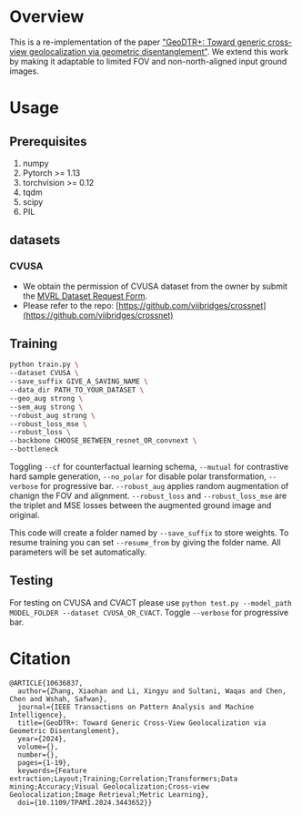 # Overview

This is a re-implementation of the paper ["GeoDTR+: Toward generic cross-view geolocalization via geometric disentanglement"](https://arxiv.org/abs/2308.09624). We extend this work by making it adaptable to limited FOV and non-north-aligned input ground images. 

# Usage

## Prerequisites
1. numpy
2. Pytorch >= 1.13
3. torchvision >= 0.12
4. tqdm
5. scipy
6. PIL

## datasets

### CVUSA

- We obtain the permission of CVUSA dataset from the owner by submit the [MVRL Dataset Request Form](https://mvrl.cse.wustl.edu/datasets/cvusa/).
- Please refer to the repo: [https://github.com/viibridges/crossnet](https://github.com/viibridges/crossnet)

## Training

```bash
python train.py \
--dataset CVUSA \
--save_suffix GIVE_A_SAVING_NAME \
--data_dir PATH_TO_YOUR_DATASET \
--geo_aug strong \
--sem_aug strong \
--robust_aug strong \
--robust_loss_mse \
--robust_loss \
--backbone CHOOSE_BETWEEN_resnet_OR_convnext \
--bottleneck
```

Toggling `--cf` for counterfactual learning schema, `--mutual` for contrastive hard sample generation, `--no_polar` for disable polar transformation, `--verbose` for progressive bar.
`--robust_aug` applies random augmentation of chanign the FOV and alignment. `--robust_loss` and `--robust_loss_mse` are the triplet and MSE losses between the augmented ground image and original. 

This code will create a folder named by `--save_suffix` to store weights. To resume training you can set `--resume_from` by giving the folder name. All parameters will be set automatically.

## Testing

For testing on CVUSA and CVACT please use `python test.py --model_path MODEL_FOLDER --dataset CVUSA_OR_CVACT`. Toggle `--verbose` for progressive bar.

# Citation

```
@ARTICLE{10636837,
  author={Zhang, Xiaohan and Li, Xingyu and Sultani, Waqas and Chen, Chen and Wshah, Safwan},
  journal={IEEE Transactions on Pattern Analysis and Machine Intelligence}, 
  title={GeoDTR+: Toward Generic Cross-View Geolocalization via Geometric Disentanglement}, 
  year={2024},
  volume={},
  number={},
  pages={1-19},
  keywords={Feature extraction;Layout;Training;Correlation;Transformers;Data mining;Accuracy;Visual Geolocalization;Cross-view Geolocalization;Image Retrieval;Metric Learning},
  doi={10.1109/TPAMI.2024.3443652}}
  ```